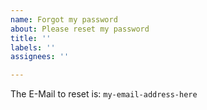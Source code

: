 ```yaml
---
name: Forgot my password
about: Please reset my password
title: ''
labels: ''
assignees: ''

---
```


The E-Mail to reset is: `my-email-address-here`
